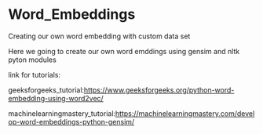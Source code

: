 # Word_Embeddings
Creating our own word embedding with custom data set

Here we going to create our own word emddings using gensim and nltk pyton modules


link for tutorials:

geeksforgeeks_tutorial:https://www.geeksforgeeks.org/python-word-embedding-using-word2vec/

machinelearningmastery_tutorial:https://machinelearningmastery.com/develop-word-embeddings-python-gensim/